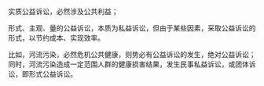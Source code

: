 实质公益诉讼，必然涉及公共利益；

形式、主观、量的公益诉讼，本质为私益诉讼，但由于某些因素，采取公益诉讼的形式，以节约成本、实现效率。

比如，河流污染，必然危机公共健康，则势必有公益诉讼的发生，绝对公益诉讼；同时，河流污染造成一定范围人群的健康损害结果，发生民事私益诉讼，或团体诉讼，即形式公益诉讼。